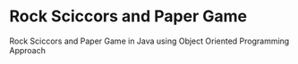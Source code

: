 # Rock Sciccors and Paper Game
 Rock Sciccors and Paper Game in Java using Object Oriented Programming Approach 

